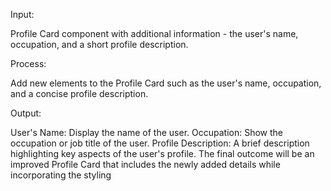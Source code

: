 Input:

Profile Card component with additional information - the user's name, occupation, and a short profile description.

Process:

Add new elements to the Profile Card such as the user's name, occupation, and a concise profile description.

Output:

User's Name: Display the name of the user.
Occupation: Show the occupation or job title of the user.
Profile Description: A brief description highlighting key aspects of the user's profile.
The final outcome will be an improved Profile Card that includes the newly added details while incorporating the styling